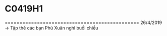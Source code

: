 # C0419H1
==============================================
26/4/2019 -> Tập thể các bạn Phú Xuân nghỉ buổi chiều
